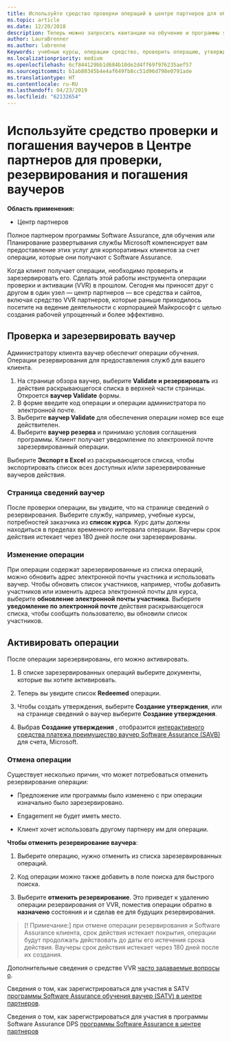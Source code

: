 ```yaml
---
title: Используйте средство проверки операций в центре партнеров для обучения и других операций | Центр партнеров
ms.topic: article
ms.date: 12/20/2018
description: Теперь можно запросить квитанции на обучение и программы software assurance в центре партнеров
author: LauraBrenner
ms.author: labrenne
Keywords: учебные курсы, операции средство, проверить операцию, утверждения программы software assurance, DPS, SATV
ms.localizationpriority: medium
ms.openlocfilehash: 6cf844129bb1d684b10de2d4ff69f976235aef57
ms.sourcegitcommit: b1ab80345b4e4af649fb8cc51d96d798e0791ade
ms.translationtype: HT
ms.contentlocale: ru-RU
ms.lasthandoff: 04/23/2019
ms.locfileid: "62132654"
---
```

# <a name="use-the-voucher-validation-and-redemption-tool-in-partner-center-to-validate-reserve-and-redeem-vouchers"></a>Используйте средство проверки и погашения ваучеров в Центре партнеров для проверки, резервирования и погашения ваучеров 

**Область применения:**

- Центр партнеров

Полное партнером программы Software Assurance, для обучения или Планирование развертывания службы Microsoft компенсирует вам предоставление этих услуг для корпоративных клиентов за счет операции, которые они получают с Software Assurance.

Когда клиент получает операции, необходимо проверить и зарезервировать его. Сделать этой работы инструмента операции проверки и активации (VVR) в прошлом. Сегодня мы приносят друг с другом в один узел — центр партнеров — все средства и сайтов, включая средство VVR партнеров, которые раньше приходилось посетите на ведение деятельности с корпорацией Майкрософт с целью создания рабочей упрощенный и более эффективно.

## <a name="validate-and-reserve-a-voucher"></a>Проверка и зарезервировать ваучер

Администратору клиента ваучер обеспечит операции обучения. Операции резервирования для предоставления служб для вашего клиента.

1. На странице обзора ваучер, выберите **Validate и резервировать** из действия раскрывающегося списка в верхней части страницы. Откроется **ваучер Validate** формы.
2. В форме введите код операции и операции администратора по электронной почте.
3. Выберите **ваучер Validate** для обеспечения операции номер все еще действителен.
4. Выберите **ваучер резерва** и принимаю условия соглашения программы. Клиент получает уведомление по электронной почте зарезервированный операции.

Выберите **Экспорт в Excel** из раскрывающегося списка, чтобы экспортировать список всех доступных и/или зарезервированные ваучеров действия.

### <a name="voucher-details-page"></a>Страница сведений ваучер

После проверки операции, вы увидите, что на странице сведений о резервирования. Выберите службу, например, учебные курсы, потребностей заказчика из **список курса**.
Курс даты должны находиться в пределах временного интервала операции. Ваучеры срок действия истекает через 180 дней после они зарезервированы.

### <a name="modify-a-voucher"></a>Изменение операции

При операции содержат зарезервированные из списка операций, можно обновить адрес электронной почты участника и использовать ваучер. Чтобы обновить список участников, например, чтобы добавить участников или изменить адреса электронной почты для курса, выберите **обновление электронной почты участника**. Выберите **уведомление по электронной почте** действия раскрывающегося списка, чтобы сообщить пользователю, вы обновили список участников.

## <a name="redeem-a-voucher"></a>Активировать операции

После операции зарезервированы, его можно активировать. 

1. В списке зарезервированных операций выберите документы, которые вы хотите активировать. 
2. Теперь вы увидите список **Redeemed** операции.

4. Чтобы создать утверждения, выберите **Создание утверждения**, или на странице сведений о ваучер выберите **Создание утверждения**.

5. Выбрав **Создание утверждения** , отобразится [интерактивного средства платежа преимущество ваучер Software Assurance (SAVB)](https://planningservices.partners.extranet.microsoft.com/en/Pages/getpaid.aspx) для счета, Microsoft.


### <a name="cancel-a-voucher"></a>Отмена операции

Существует несколько причин, что может потребоваться отменить резервирование операции:

- Предложение или программы было изменено с при операции изначально было зарезервировано.

- Engagement не будет иметь место.

- Клиент хочет использовать другому партнеру им для операции.

**Чтобы отменить резервирование ваучера**:

1. Выберите операцию, нужно отменить из списка зарезервированных операций.

2. Код операции можно также добавить в поле поиска для быстрого поиска. 

3. Выберите **отменить резервирование**. Это приведет к удалению операции резервирования от VVR, поместив операции обратно в **назначено** состояния и и сделав ее для будущих резервирования.

>[! Примечание:] при отмене операции резервирования и Software Assurance клиента, срок действия истекает покрытия, операции будут продолжать действовать до даты его истечения срока действия. Ваучеры срок действия истекает через 180 дней после их создания.

Дополнительные сведения о средстве VVR [часто задаваемые вопросы о](vvr-faq.md).

Сведения о том, как зарегистрироваться для участия в SATV [программы Software Assurance обучения ваучер (SATV) в центре партнеров](software-assurance-satv.md).

Сведения о том, как зарегистрироваться для участия в программы Software Assurance DPS [программы Software Assurance в центре партнеров](software-assurance-dps.md)

